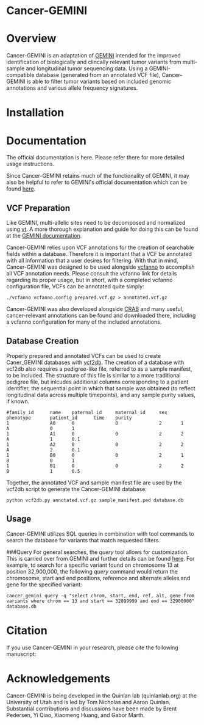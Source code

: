 Cancer-GEMINI
=============================================================================

Overview
========
Cancer-GEMINI is an adaptation of [GEMINI](https://github.com/arq5x/gemini) intended for the improved identification of
biologically and clincally relevant tumor variants from multi-sample and longitudinal
tumor sequencing data. Using a GEMINI-compatible database (generated from an annotated 
VCF file), Cancer-GEMINI is able to filter tumor variants based on included genomic
annotations and various allele frequency signatures. 


Installation
============


Documentation
================
The official documentation is here. Please refer there for more detailed usage instructions.

Since Cancer-GEMINI retains much of the functionality of GEMINI, it may also be 
helpful to refer to GEMINI's official documentation which can be found [here](http://gemini.readthedocs.org/en/latest/).

VCF Preparation
----------------
Like GEMINI, multi-allelic sites need to be decomposed and normalized using [vt](https://genome.sph.umich.edu/wiki/Vt).
A more thorough explanation and guide for doing this can be found at the [GEMINI documentation](https://gemini.readthedocs.io/en/latest/#new-gemini-workflow).

Cancer-GEMINI relies upon VCF annotations for the creation of searchable fields within 
a database. Therefore it is important that a VCF be annotated with all information that
a user desires for filtering. With that in mind, Cancer-GEMINI was designed to be used 
alongside [vcfanno](https://github.com/brentp/vcfanno) to accomplish all VCF annotation needs. 
Please consult the vcfanno link for details regarding its proper usage, but in short, with
a completed vcfanno configuration file, VCFs can be annotated quite simply:

```
./vcfanno vcfanno.config prepared.vcf.gz > annotated.vcf.gz
```

Cancer-GEMINI was also developed alongside [CRAB](https://github.com/fakedrtom/cancer_annotations) and many useful, cancer-relevant
annotations can be found and downloaded there, including a vcfanno configuration for many
of the included annotations.

Database Creation
----------------
Properly prepared and annotated VCFs can be used to create Caner_GEMINI databases with [vcf2db](https://github.com/quinlan-lab/vcf2db).
The creation of a database with vcf2db also requires a pedigree-like file, referred to as a 
sample manifest, to be included. The structure of this file is similar to a more traditional
pedigree file, but inlcudes additional columns corresponding to a patient
identifier, the sequential point in which that sample was obtained (to reflect longitudinal
data across multiple timepoints), and any sample purity values, if known.

```
#family_id      name    paternal_id     maternal_id     sex     phenotype       patient_id      time    purity
1               A0      0               0               2       1               A               0       1
1               A1      0               0               2       2               A               1       0.1
1               A2      0               0               2       2               A               2       0.1
1               B0      0               0               2       1               B               0       1
1               B1      0               0               2       2               B               1       0.5
```

Together, the annotated VCF and sample manifest file are used by the vcf2db script to generate
the Cancer-GEMINI database:

```
python vcf2db.py annotated.vcf.gz sample_manifest.ped database.db
```

Usage
----------------
Cancer-GEMINI utilizes SQL queries in combination with tool commands to search the 
database for variants that match requested filters. 

###Query
For general searches, the *query* tool allows for customization. This is carried over
from GEMINI and further details can be found [here](https://gemini.readthedocs.io/en/latest/content/querying.html#basic-queries).
For example, to search for a specific variant found on chromosome 13 at position 32,900,000, the following *query*
command would return the chromosome, start and end positions, reference and alternate alleles and gene for 
the specified variant:

```
cancer_gemini query -q "select chrom, start, end, ref, alt, gene from variants where chrom == 13 and start == 32899999 and end == 32900000" database.db
```



Citation
================
If you use Cancer-GEMINI in your research, please cite the following manuscript:


Acknowledgements
================
Cancer-GEMINI is being developed in the Quinlan lab (quinlanlab.org) at the University
of Utah and is led by Tom Nicholas and Aaron Quinlan.  Substantial contributions and discussions 
have been made by Brent Pedersen, Yi Qiao, Xiaomeng Huang, and Gabor Marth.
